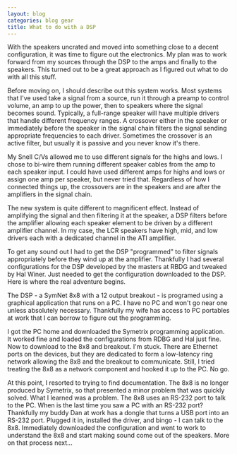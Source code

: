 ```yaml
---
layout: blog
categories: blog gear
title: What to do with a DSP
---
```

With the speakers uncrated and moved into something close to a decent configuration, it was time to figure out the electronics.  My plan was to work forward from my sources through the DSP to the amps and finally to the speakers.  This turned out to be a great approach as I figured out what to do with all this stuff.

Before moving on, I should describe out this system works.  Most systems that I've used take a signal from a source, run it through a preamp to control volume, an amp to up the power, then to speakers where the signal becomes sound.  Typically, a full-range speaker will have multiple drivers that handle different frequency ranges.  A crossover either in the speaker or immediately before the speaker in the signal chain filters the signal sending appropriate frequencies to each driver.  Sometimes the crossover is an active filter, but usually it is passive and you never know it's there.

My Snell C/Vs allowed me to use different signals for the highs and lows.  I chose to bi-wire them running different speaker cables from the amp to each speaker input.  I could have used different amps for highs and lows or assign one amp per speaker, but never tried that.  Regardless of how I connected things up, the crossovers are in the speakers and are after the amplifiers in the signal chain.

The new system is quite different to magnificent effect.  Instead of amplifying the signal and then filtering it at the speaker, a DSP filters before the amplifier allowing each speaker element to be driven by a different amplifier channel.  In my case, the LCR speakers have high, mid, and low drivers each with a dedicated channel in the ATI amplifier.

To get any sound out I had to get the DSP "programmed" to filter signals appropriately before they wind up at the amplifier.  Thankfully I had several configurations for the DSP developed by the masters at RBDG and tweaked by Hal Winer.  Just needed to get the configuration downloaded to the DSP.  Here is where the real adventure begins.

The DSP - a SymNet 8x8 with a 12 output breakout - is programed using a graphical application that runs on a PC.  I have no PC and won't go near one unless absolutely necessary.  Thankfully my wife  has access to PC portables at work that I can borrow to figure out the programming.

I got the PC home and downloaded the Symetrix programming application.  It worked fine and loaded the configurations from RDBG and Hal just fine.  Now to download to the 8x8 and breakout.  I'm stuck.  There are Ethernet ports on the devices, but they are dedicated to form a low-latency ring network allowing the 8x8 and the breakout to communicate.  Still, I tried treating the 8x8 as a network component and hooked it up to the PC.  No go.

At this point, I resorted to trying to find documentation.  The 8x8 is no longer produced by Symetrix, so that presented a minor problem that was quickly solved.  What I learned was a problem.  The 8x8 uses an RS-232 port to talk to the PC.  When is the last time you saw a PC with an RS-232 port?  Thankfully my buddy Dan at work has a dongle that turns a USB port into an RS-232 port.  Plugged it in, installed the driver, and bingo - I can talk to the  8x8.  Immediately downloaded the configuration and went to work to understand the 8x8 and start making sound come out of the speakers.  More on that process next...